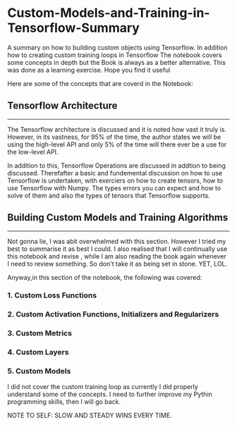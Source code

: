 # Custom-Models-and-Training-in-Tensorflow-Summary
A summary on how to building custom objects using Tensorflow. In addition how to creating custom training loops in Tensorflow
The notebook covers some concepts in depth but the Book is always as a better alternative. This was done as a learning exercise. Hope you find it useful

Here are some of the concepts that are coverd in the Notebook:

## Tensorflow Architecture
-------------------------------------------

The Tensorflow architecture is discussed and it is noted how vast it truly is. However, in its vastness, for 95% of the time, the author states we will be using the high-level API and only 5% of the time will there ever be a use for the low-level API.

In addition to this, Tensorflow Operations are discussed in addtion to being discussed. Therefafter a basic and fundemental discussion on how to use Tensorflow is undertaken, with exerciers on how to create tensors, how to use Tensorflow with Numpy. The types errors you can expect and how to solve of them and also the types of tensors that Tensorflow supports. 

## Building Custom Models and Training Algorithms
-----------------------------------------------------

Not gonna lie, I was abit overwhelmed with this section. However I tried my best to summarise it as best I could. I also realised that I will continually use this notebook and revise , while I am also reading the book again whenever I need to review something. So don't take it as being set in stone. YET, LOL.

Anyway,in this section of the notebook, the following was covered:

### 1. Custom Loss Functions

### 2. Custom Activation Functions, Initializers and Regularizers

### 3. Custom Metrics

### 4. Custom Layers

### 5. Custom Models
I did not cover the custom training loop as currently I did properly understand some of the concepts. I need to further improve my Pythin programming skills, then I will go back.

NOTE TO SELF: SLOW AND STEADY WINS EVERY TIME.







